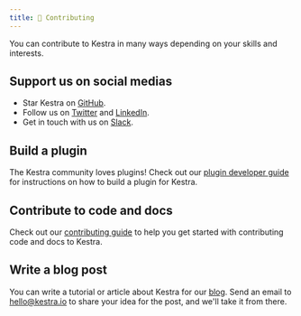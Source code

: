 ```yaml
---
title: 🔧 Contributing
---
```


You can contribute to Kestra in many ways depending on your skills and interests.


## Support us on social medias

- Star Kestra on [GitHub](https://github.com/kestra-io/kestra).
- Follow us on [Twitter](https://twitter.com/kestra_io) and [LinkedIn](https://www.linkedin.com/company/kestra).
- Get in touch with us on [Slack](https://api.kestra.io/v1/communities/slack/redirect).


## Build a plugin

The Kestra community loves plugins! Check out our [plugin developer guide](./09.plugin-developer-guide/index.md) for instructions on how to build a plugin for Kestra.


## Contribute to code and docs

Check out our [contributing guide](https://github.com/kestra-io/kestra/blob/develop/.github/CONTRIBUTING.md) to help you get started with contributing code and docs to Kestra.


## Write a blog post

You can write a tutorial or article about Kestra for our [blog](../blogs). Send an email to [hello@kestra.io](mailto:hello@kestra.io) to share your idea for the post, and we'll take it from there.
